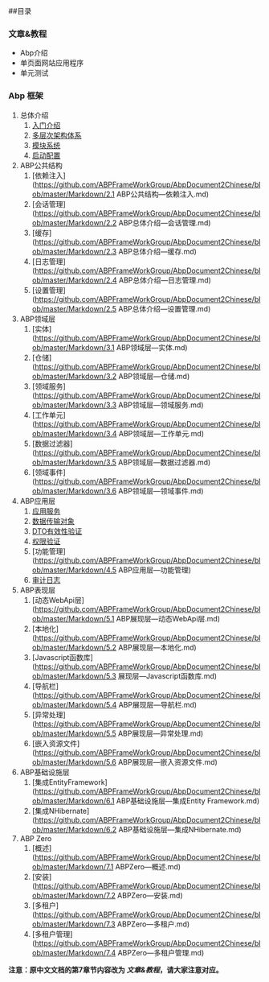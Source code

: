 ##目录

### 文章&教程
* Abp介绍
* 单页面网站应用程序
* 单元测试

### Abp 框架
1. 总体介绍
	1. [入门介绍](https://github.com/ABPFrameWorkGroup/AbpDocument2Chinese/blob/master/Markdown/1.1%20ABP%E6%80%BB%E4%BD%93%E4%BB%8B%E7%BB%8D%E2%80%94%E5%85%A5%E9%97%A8%E4%BB%8B%E7%BB%8D.md)
	2. [多层次架构体系](https://github.com/ABPFrameWorkGroup/AbpDocument2Chinese/blob/master/Markdown/1.2%20ABP%E6%80%BB%E4%BD%93%E4%BB%8B%E7%BB%8D%E2%80%94%E5%A4%9A%E5%B1%82%E6%9E%B6%E6%9E%84%E4%BD%93%E7%B3%BB.md)
	3. [模块系统](https://github.com/ABPFrameWorkGroup/AbpDocument2Chinese/blob/master/Markdown/1.3%20ABP%E6%80%BB%E4%BD%93%E4%BB%8B%E7%BB%8D%E2%80%94%E6%A8%A1%E5%9D%97%E7%B3%BB%E7%BB%9F.md)
	4. [启动配置](https://github.com/ABPFrameWorkGroup/AbpDocument2Chinese/blob/master/Markdown/1.4%20ABP%E6%80%BB%E4%BD%93%E4%BB%8B%E7%BB%8D%E2%80%94%E5%90%AF%E5%8A%A8%E9%85%8D%E7%BD%AE.md)
2. ABP公共结构
	1. [依赖注入](https://github.com/ABPFrameWorkGroup/AbpDocument2Chinese/blob/master/Markdown/2.1 ABP公共结构—依赖注入.md)	
	2. [会话管理](https://github.com/ABPFrameWorkGroup/AbpDocument2Chinese/blob/master/Markdown/2.2 ABP总体介绍—会话管理.md)
	3. [缓存](https://github.com/ABPFrameWorkGroup/AbpDocument2Chinese/blob/master/Markdown/2.3 ABP总体介绍—缓存.md)
	4. [日志管理](https://github.com/ABPFrameWorkGroup/AbpDocument2Chinese/blob/master/Markdown/2.4 ABP总体介绍—日志管理.md)
	5. [设置管理](https://github.com/ABPFrameWorkGroup/AbpDocument2Chinese/blob/master/Markdown/2.5 ABP总体介绍—设置管理.md)
3. ABP领域层
	1. [实体](https://github.com/ABPFrameWorkGroup/AbpDocument2Chinese/blob/master/Markdown/3.1 ABP领域层—实体.md)
	2. [仓储](https://github.com/ABPFrameWorkGroup/AbpDocument2Chinese/blob/master/Markdown/3.2 ABP领域层—仓储.md)
	3. [领域服务](https://github.com/ABPFrameWorkGroup/AbpDocument2Chinese/blob/master/Markdown/3.3 ABP领域层—领域服务.md)
	4. [工作单元](https://github.com/ABPFrameWorkGroup/AbpDocument2Chinese/blob/master/Markdown/3.4 ABP领域层—工作单元.md)
	5. [数据过滤器](https://github.com/ABPFrameWorkGroup/AbpDocument2Chinese/blob/master/Markdown/3.5 ABP领域层—数据过滤器.md)
	6. [领域事件](https://github.com/ABPFrameWorkGroup/AbpDocument2Chinese/blob/master/Markdown/3.6 ABP领域层—领域事件.md)
4. ABP应用层
	1. [应用服务](https://github.com/ABPFrameWorkGroup/AbpDocument2Chinese/blob/master/Markdown/4.1%20ABP%E5%BA%94%E7%94%A8%E5%B1%82%E2%80%94%E5%BA%94%E7%94%A8%E6%9C%8D%E5%8A%A1.md)
	2. [数据传输对象](https://github.com/ABPFrameWorkGroup/AbpDocument2Chinese/blob/master/Markdown/4.2%20ABP%E5%BA%94%E7%94%A8%E5%B1%82%E2%80%94%E6%95%B0%E6%8D%AE%E4%BC%A0%E8%BE%93%E5%AF%B9%E8%B1%A1.md)
	3. [DTO有效性验证](https://github.com/ABPFrameWorkGroup/AbpDocument2Chinese/blob/master/Markdown/4.3%20ABP%E5%BA%94%E7%94%A8%E5%B1%82%E2%80%94DTO%E6%9C%89%E6%95%88%E6%80%A7%E9%AA%8C%E8%AF%81.md)
	4. [权限验证](https://github.com/ABPFrameWorkGroup/AbpDocument2Chinese/blob/master/Markdown/4.4%20ABP%E5%BA%94%E7%94%A8%E5%B1%82%E2%80%94%E6%9D%83%E9%99%90%E8%AE%A4%E8%AF%81.md)
	5. [功能管理](https://github.com/ABPFrameWorkGroup/AbpDocument2Chinese/blob/master/Markdown/4.5 ABP应用层—功能管理)
	6. [审计日志](https://github.com/ABPFrameWorkGroup/AbpDocument2Chinese/blob/master/Markdown/4.6%20ABP%E5%BA%94%E7%94%A8%E5%B1%82%E2%80%94%E5%AE%A1%E8%AE%A1%E6%97%A5%E5%BF%97.md)
5. ABP表现层
	1.  [动态WebApi层](https://github.com/ABPFrameWorkGroup/AbpDocument2Chinese/blob/master/Markdown/5.1 ABP展现层—动态WebApi层.md)
	2.  [本地化](https://github.com/ABPFrameWorkGroup/AbpDocument2Chinese/blob/master/Markdown/5.2 ABP展现层—本地化.md)
	3.  [Javascript函数库](https://github.com/ABPFrameWorkGroup/AbpDocument2Chinese/blob/master/Markdown/5.3 展现层—Javascript函数库.md)
	4.  [导航栏](https://github.com/ABPFrameWorkGroup/AbpDocument2Chinese/blob/master/Markdown/5.4 ABP展现层—导航栏.md)
	5.  [异常处理](https://github.com/ABPFrameWorkGroup/AbpDocument2Chinese/blob/master/Markdown/5.5 ABP展现层—异常处理.md)
	6.  [嵌入资源文件](https://github.com/ABPFrameWorkGroup/AbpDocument2Chinese/blob/master/Markdown/5.6 ABP展现层—嵌入资源文件.md)
6. ABP基础设施层
	1.  [集成EntityFramework](https://github.com/ABPFrameWorkGroup/AbpDocument2Chinese/blob/master/Markdown/6.1 ABP基础设施层—集成Entity Framework.md)
	2.  [集成NHibernate](https://github.com/ABPFrameWorkGroup/AbpDocument2Chinese/blob/master/Markdown/6.2 ABP基础设施层—集成NHibernate.md)
7. ABP Zero
	1.  [概述](https://github.com/ABPFrameWorkGroup/AbpDocument2Chinese/blob/master/Markdown/7.1 ABPZero—概述.md)
	2.  [安装](https://github.com/ABPFrameWorkGroup/AbpDocument2Chinese/blob/master/Markdown/7.2 ABPZero—安装.md)
	3.  [多租户](https://github.com/ABPFrameWorkGroup/AbpDocument2Chinese/blob/master/Markdown/7.3 ABPZero—多租户.md)
	4.  [多租户管理](https://github.com/ABPFrameWorkGroup/AbpDocument2Chinese/blob/master/Markdown/7.4 ABPZero—多租户管理.md)

**注意：原中文文档的第7章节内容改为 *文章&教程*，请大家注意对应。**

